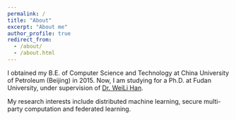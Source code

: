 ```yaml
---
permalink: /
title: "About"
excerpt: "About me"
author_profile: true
redirect_from: 
  - /about/
  - /about.html
---
```


I obtained my B.E. of Computer Science and Technology at China University of Petroleum (Beijing) in 2015.
Now, I am studying for a Ph.D. at Fudan University, under supervision of [Dr. WeiLi Han](http://homepage.fudan.edu.cn/wlhan/).

My research interests include distributed machine learning, secure multi-party computation and federated learning.

